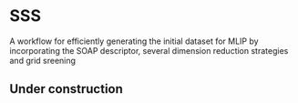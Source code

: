 # SSS
A workflow for efficiently generating the initial dataset for MLIP by incorporating the SOAP descriptor, several dimension reduction strategies and grid sreening
## Under construction
